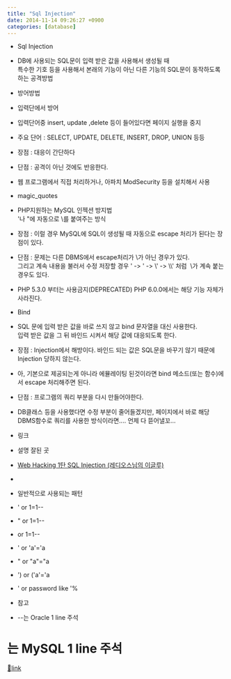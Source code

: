```yaml
---
title: "Sql Injection"
date: 2014-11-14 09:26:27 +0900
categories: [database]
---
```


- Sql Injection
- DB에 사용되는 SQL문이 입력 받은 값을 사용해서 생성될 때  
특수한 기호 등을 사용해서 본래의 기능이 아닌 다른 기능의 SQL문이 동작하도록 하는 공격방법
- 방어방법
- 입력단에서 방어
- 입력단어중 insert, update ,delete 등이 들어있다면 페이지 실행을 중지
- 주요 단어 : SELECT, UPDATE, DELETE, INSERT, DROP, UNION 등등

- 장점 : 대응이 간단하다
- 단점 : 공격이 아닌 것에도 반응한다.
- 웹 프로그램에서 직접 처리하거나, 아파치 ModSecurity 등을 설치해서 사용

- magic_quotes
- PHP지원하는 MySQL 인젝션 방지법  
'나 "에 자동으로 \를 붙여주는 방식
- 장점 : 이럴 경우 MySQL에 SQL이 생성될 때 자동으로 escape 처리가 된다는 장점이 있다.
- 단점 : 문제는 다른 DBMS에서 escape처리가 \가 아닌 경우가 있다.  
그리고 계속 내용을 불러서 수정 저장할 경우 ' -&gt; \' -&gt; \\' -&gt; \\\\' 처럼  \가 계속 붙는 경우도 있다.
- PHP 5.3.0 부터는 사용금지(DEPRECATED) PHP 6.0.0에서는 해당 기능 자체가 사라진다.

- Bind
- SQL 문에 입력 받은 값을 바로 쓰지 않고 bind 문자열을 대신 사용한다.  
입력 받은 값을 그 뒤 바인드 시켜서 해당 값에 대응되도록 한다.
- 장점 : Injection에서 해방이다. 바인드 되는 값은 SQL문을 바꾸기 않기 때문에 Injection 당하지 않는다.
- 아, 기본으로 제공되는게 아니라 에뮬레이팅 된것이라면 bind 메소드(또는 함수)에서 escape 처리해주면 된다.

- 단점 : 프로그램의 쿼리 부분을 다시 만들어야한다.
- DB클래스 등을 사용했다면 수정 부분이 줄어들겠지만, 페이지에서 바로 해당 DBMS함수로 쿼리를 사용한 방식이라면.... 언제 다 뜯어낼꼬...




- 링크
- 설명 잘된 곳
- [Web Hacking 1탄 SQL Injection (레디오스님의 이글루)](http://laydios.egloos.com/viewer/2089967 "Web Hacking 1탄 SQL Injection (레디오스님의 이글루)")
- 
- 일반적으로 사용되는 패턴
- ' or 1=1--
- " or 1=1--
- or 1=1--
- ' or 'a'='a
- " or "a"="a
- ') or ('a'='a
- ' or password like '%
- 참고
- --는 Oracle 1 line 주석  
# 는 MySQL 1 line 주석 








[🔗link](http://www.mins01.com/mh/tech/read/908)